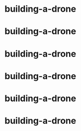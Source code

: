# building-a-drone
# building-a-drone
# building-a-drone
# building-a-drone
# building-a-drone
# building-a-drone
